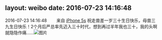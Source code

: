 layout: weibo
date: 2016-07-23 14:16:48
---
<meta name="referrer" content="no-referrer" />

2016-07-23 14:16:48  &nbsp;&nbsp;&nbsp;&nbsp;&nbsp;&nbsp; 来自 <a href="sinaweibo://customweibosource" rel="nofollow">iPhone 5s</a>
祝走兽差一岁三十生日快乐，母兽三九生日快乐！2个月后严总率先迈入三十时代，想到再过半年我也三十，我的头啊就隐隐作痛…… ​​​
![图片](https://ww2.sinaimg.cn/large/6d2a6003jw1f63tcwbyuaj20ku0rstdu.jpg)

